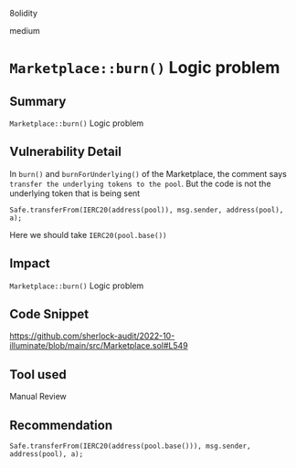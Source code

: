 8olidity

medium

# `Marketplace::burn()` Logic problem

## Summary
`Marketplace::burn()` Logic problem
## Vulnerability Detail
In `burn()` and `burnForUnderlying()` of the Marketplace, the comment says  `transfer the underlying tokens to the pool`. But the code is not the underlying token that is being sent

```solidity
Safe.transferFrom(IERC20(address(pool)), msg.sender, address(pool), a);
```

Here we should take `IERC20(pool.base())`
## Impact
`Marketplace::burn()` Logic problem
## Code Snippet
https://github.com/sherlock-audit/2022-10-illuminate/blob/main/src/Marketplace.sol#L549
## Tool used

Manual Review

## Recommendation
```solidity
Safe.transferFrom(IERC20(address(pool.base())), msg.sender, address(pool), a);
```